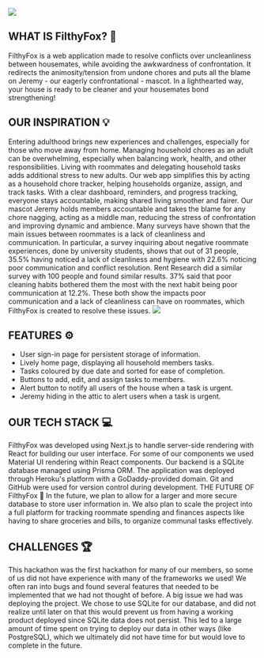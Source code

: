 ![](https://cdn.discordapp.com/attachments/1337807811576332318/1340664950540206171/Screenshot_11.png?ex=67b32f08&is=67b1dd88&hm=3c9597c6e27deca85d035cab3281706ecb97d74fc28719d735688e07358b13fd&)

## WHAT IS FilthyFox? 🦊
FilthyFox is a web application made to resolve conflicts over uncleanliness between housemates, while avoiding the awkwardness of confrontation. It redirects the animosity/tension from undone chores and puts all the blame on Jeremy - our eagerly confrontational - mascot. In a lighthearted way, your house is ready to be cleaner and your housemates bond strengthening!

## OUR INSPIRATION 💡
Entering adulthood brings new experiences and challenges, especially for those who move away from home. Managing household chores as an adult can be overwhelming, especially when balancing work, health, and other responsibilities. Living with roommates and delegating household tasks adds additional stress to new adults. Our web app simplifies this by acting as a household chore tracker, helping households organize, assign, and track tasks. With a clear dashboard, reminders, and progress tracking, everyone stays accountable, making shared living smoother and fairer. Our mascot Jeremy holds members accountable and takes the blame for any chore nagging, acting as a middle man, reducing the stress of confrontation and improving dynamic and ambience.
Many surveys have shown that the main issues between roommates is a lack of cleanliness and communication. In particular, a survey inquiring about negative roommate experiences, done by university students, shows that out of 31 people, 35.5% having noticed a lack of cleanliness and hygiene with 22.6% noticing poor communication and conflict resolution. Rent Research did a similar survey with 100 people and found similar results. 37% said that poor cleaning habits bothered them the most with the next habit being poor communication at 12.2%. These both show the impacts poor communication and a lack of cleanliness can have on roommates, which FilthyFox is created to resolve these issues.
![](https://cdn.discordapp.com/attachments/1337807811576332318/1340502675703468072/image.png?ex=67b297e7&is=67b14667&hm=af9c14707d7bb1132d7a904d43a309c656888e7e2f46fe41531d548361ab8114&)

## FEATURES ⚙️
- User sign-in page for persistent storage of information.
- Lively home page, displaying all household members tasks.
- Tasks coloured by due date and sorted for ease of completion.
- Buttons to add, edit, and assign tasks to members.
- Alert button to notify all users of the house when a task is urgent.
- Jeremy hiding in the attic to alert users when a task is urgent.

## OUR TECH STACK 💻
FilthyFox was developed using Next.js to handle server-side rendering with React for building our user interface. For some of our components we used Material UI rendering within React components. Our backend is a SQLite database managed using Prisma ORM. The application was deployed through Heroku's platform with a GoDaddy-provided domain. Git and GitHub were used for version control during development.
THE FUTURE OF FilthyFox 💫
In the future, we plan to allow for a larger and more secure database to store user information in. We also plan to scale the project into a full platform for tracking roommate spending and finances aspects like having to share groceries and bills, to organize communal tasks effectively.

## CHALLENGES 🏆
This hackathon was the first hackathon for many of our members, so some of us did not have experience with many of the frameworks we used! We often ran into bugs and found several features that needed to be implemented that we had not thought of before. A big issue we had was deploying the project. We chose to use SQLite for our database, and did not realize until later on that this would prevent us from having a working product deployed since SQLite data does not persist. This led to a large amount of time spent on trying to deploy our data in other ways (like PostgreSQL), which we ultimately did not have time for but would love to complete in the future.
